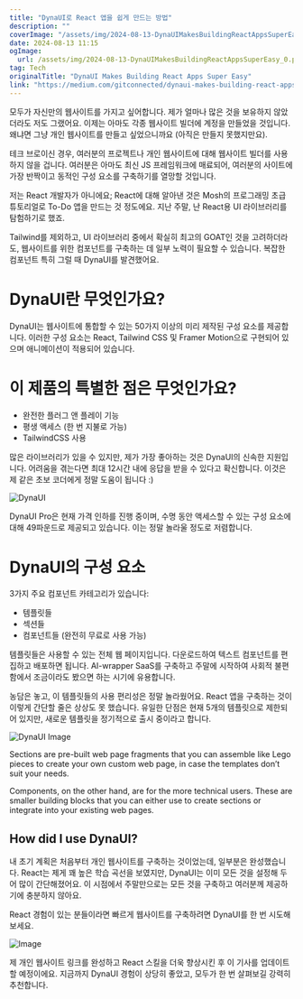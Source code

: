 ```yaml
---
title: "DynaUI로 React 앱을 쉽게 만드는 방법"
description: ""
coverImage: "/assets/img/2024-08-13-DynaUIMakesBuildingReactAppsSuperEasy_0.png"
date: 2024-08-13 11:15
ogImage: 
  url: /assets/img/2024-08-13-DynaUIMakesBuildingReactAppsSuperEasy_0.png
tag: Tech
originalTitle: "DynaUI Makes Building React Apps Super Easy"
link: "https://medium.com/gitconnected/dynaui-makes-building-react-apps-super-easy-e49c95d0a2a4"
---
```



모두가 자신만의 웹사이트를 가지고 싶어합니다. 제가 얼마나 많은 것을 보유하지 않았더라도 저도 그랬어요. 이제는 아마도 각종 웹사이트 빌더에 계정을 만들었을 것입니다. 왜냐면 그냥 개인 웹사이트를 만들고 싶었으니까요 (아직은 만들지 못했지만요).

테크 브로이신 경우, 여러분의 프로젝트나 개인 웹사이트에 대해 웹사이트 빌더를 사용하지 않을 겁니다. 여러분은 아마도 최신 JS 프레임워크에 매료되어, 여러분의 사이트에 가장 반짝이고 동적인 구성 요소를 구축하기를 열망할 것입니다.

저는 React 개발자가 아니에요; React에 대해 알아낸 것은 Mosh의 프로그래밍 초급 튜토리얼로 To-Do 앱을 만드는 것 정도에요. 지난 주말, 난 React용 UI 라이브러리를 탐험하기로 했죠.

Tailwind를 제외하고, UI 라이브러리 중에서 확실히 최고의 GOAT인 것을 고려하더라도, 웹사이트를 위한 컴포넌트를 구축하는 데 일부 노력이 필요할 수 있습니다. 복잡한 컴포넌트 특히 그럴 때 DynaUI를 발견했어요.

<div class="content-ad"></div>

# DynaUI란 무엇인가요?

DynaUI는 웹사이트에 통합할 수 있는 50가지 이상의 미리 제작된 구성 요소를 제공합니다. 이러한 구성 요소는 React, Tailwind CSS 및 Framer Motion으로 구현되어 있으며 애니메이션이 적용되어 있습니다.

# 이 제품의 특별한 점은 무엇인가요?

- 완전한 플러그 앤 플레이 기능
- 평생 액세스 (한 번 지불로 가능)
- TailwindCSS 사용

<div class="content-ad"></div>

많은 라이브러리가 있을 수 있지만, 제가 가장 좋아하는 것은 DynaUI의 신속한 지원입니다. 어려움을 겪는다면 최대 12시간 내에 응답을 받을 수 있다고 확신합니다. 이것은 제 같은 초보 코더에게 정말 도움이 됩니다 :)

![DynaUI](/assets/img/2024-08-13-DynaUIMakesBuildingReactAppsSuperEasy_0.png)

DynaUI Pro은 현재 가격 인하를 진행 중이며, 수명 동안 액세스할 수 있는 구성 요소에 대해 49파운드로 제공되고 있습니다. 이는 정말 놀라울 정도로 저렴합니다.

# DynaUI의 구성 요소

<div class="content-ad"></div>

3가지 주요 컴포넌트 카테고리가 있습니다:

- 템플릿들
- 섹션들
- 컴포넌트들 (완전히 무료로 사용 가능)

템플릿들은 사용할 수 있는 전체 웹 페이지입니다. 다운로드하여 텍스트 컴포넌트를 편집하고 배포하면 됩니다. AI-wrapper SaaS를 구축하고 주말에 시작하여 사회적 불편함에서 조금이라도 봤으면 하는 시기에 유용합니다.

농담은 놓고, 이 템플릿들의 사용 편리성은 정말 놀라웠어요. React 앱을 구축하는 것이 이렇게 간단할 줄은 상상도 못 했습니다. 유일한 단점은 현재 5개의 템플릿으로 제한되어 있지만, 새로운 템플릿을 정기적으로 출시 중이라고 합니다.

<div class="content-ad"></div>


![DynaUI Image](/assets/img/2024-08-13-DynaUIMakesBuildingReactAppsSuperEasy_1.png)

Sections are pre-built web page fragments that you can assemble like Lego pieces to create your own custom web page, in case the templates don’t suit your needs.

Components, on the other hand, are for the more technical users. These are smaller building blocks that you can either use to create sections or integrate into your existing web pages.

## How did I use DynaUI?


<div class="content-ad"></div>

내 초기 계획은 처음부터 개인 웹사이트를 구축하는 것이었는데, 일부분은 완성했습니다. React는 제게 꽤 높은 학습 곡선을 보였지만, DynaUI는 이미 모든 것을 설정해 두어 많이 간단해졌어요. 이 시점에서 주말만으로는 모든 것을 구축하고 여러분께 제공하기에 충분하지 않아요.

React 경험이 있는 분들이라면 빠르게 웹사이트를 구축하려면 DynaUI를 한 번 시도해 보세요.

![Image](/assets/img/2024-08-13-DynaUIMakesBuildingReactAppsSuperEasy_2.png)

제 개인 웹사이트 링크를 완성하고 React 스킬을 더욱 향상시킨 후 이 기사를 업데이트할 예정이에요. 지금까지 DynaUI 경험이 상당히 좋았고, 모두가 한 번 살펴보길 강력히 추천합니다.